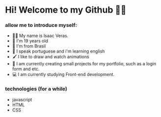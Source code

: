 # Hi! Welcome to my Github 🖖🏽

### allow me to introduce myself:
* 🧑🏽 My name is Isaac Veras.
* 👶 I'm 19 years old
* 🦜 I'm from Brasil
* 💬 I speak portuguese and i'm learning english
* 🖌️ I like to draw and watch animations
* 💼 I am currently creating small projects for my portfolio, such as a login form and etc.
* 💻 I am currently studying Front-end development.

### technologies (for a while)
* javascript
* HTML
* CSS
